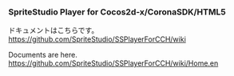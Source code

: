 ### SpriteStudio Player for Cocos2d-x/CoronaSDK/HTML5

ドキュメントはこちらです。  
https://github.com/SpriteStudio/SSPlayerForCCH/wiki

Documents are here.  
https://github.com/SpriteStudio/SSPlayerForCCH/wiki/Home.en
